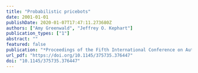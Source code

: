 ```yaml
---
title: "Probabilistic pricebots"
date: 2001-01-01
publishDate: 2020-01-07T17:47:11.273680Z
authors: ["Amy Greenwald", "Jeffrey O. Kephart"]
publication_types: ["1"]
abstract: ""
featured: false
publication: "*Proceedings of the Fifth International Conference on Autonomous Agents, AGENTS 2001, Montreal, Canada, May 28 - June 1, 2001*"
url_pdf: "https://doi.org/10.1145/375735.376447"
doi: "10.1145/375735.376447"
---
```



